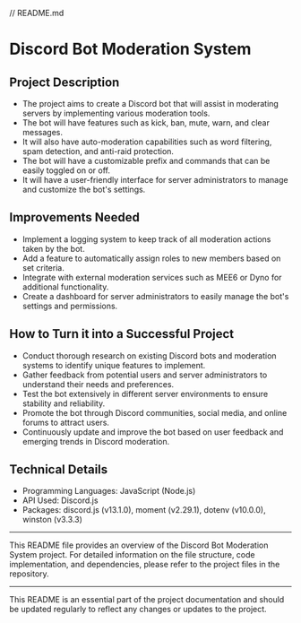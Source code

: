 // README.md

# Discord Bot Moderation System

## Project Description
- The project aims to create a Discord bot that will assist in moderating servers by implementing various moderation tools.
- The bot will have features such as kick, ban, mute, warn, and clear messages.
- It will also have auto-moderation capabilities such as word filtering, spam detection, and anti-raid protection.
- The bot will have a customizable prefix and commands that can be easily toggled on or off.
- It will have a user-friendly interface for server administrators to manage and customize the bot's settings.

## Improvements Needed
- Implement a logging system to keep track of all moderation actions taken by the bot.
- Add a feature to automatically assign roles to new members based on set criteria.
- Integrate with external moderation services such as MEE6 or Dyno for additional functionality.
- Create a dashboard for server administrators to easily manage the bot's settings and permissions.

## How to Turn it into a Successful Project
- Conduct thorough research on existing Discord bots and moderation systems to identify unique features to implement.
- Gather feedback from potential users and server administrators to understand their needs and preferences.
- Test the bot extensively in different server environments to ensure stability and reliability.
- Promote the bot through Discord communities, social media, and online forums to attract users.
- Continuously update and improve the bot based on user feedback and emerging trends in Discord moderation.

## Technical Details
- Programming Languages: JavaScript (Node.js)
- API Used: Discord.js
- Packages: discord.js (v13.1.0), moment (v2.29.1), dotenv (v10.0.0), winston (v3.3.3)

---

This README file provides an overview of the Discord Bot Moderation System project. For detailed information on the file structure, code implementation, and dependencies, please refer to the project files in the repository.

---

This README is an essential part of the project documentation and should be updated regularly to reflect any changes or updates to the project.